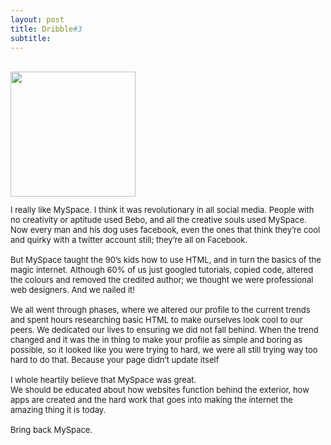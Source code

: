 ```yaml
---
layout: post
title: Dribble#3
subtitle:  
---
```


<div class="text-center">
  <br/>
  <img src="{{ site.baseurl }}/img/2F404D56-FCAD-4F09-8D14-F82551C3F580.jpeg" width="200" height="200"/>
</div>


<div class="text-left">
<div class="boxed">
  <font size="2">
      
I really like MySpace. I think it was revolutionary in all social media. People with no creativity or aptitude used Bebo, and all the creative souls used MySpace. Now every man and his dog uses facebook, even the ones that think they’re cool and quirky with a twitter account still; they’re all on Facebook. <br><br>
But MySpace taught the 90’s kids how to use HTML, and in turn the basics of the magic internet. Although 60% of us just googled tutorials, copied code, altered the colours and removed the credited author; we thought we were professional web designers. And we nailed it! <br><br> 
We all went through phases, where we altered our profile to the current trends and spent hours researching basic HTML to make ourselves look cool to our peers. We dedicated our lives to ensuring we did not fall behind. When the trend changed and it was the in thing to make your profile as simple and boring as possible, so it looked like you were trying to hard, we were all still trying way too hard to do that. Because your page didn’t update itself <br><br> 
I whole heartily believe that MySpace was great. <br> We should be educated about how websites function behind the exterior, how apps are created and the hard work that goes into making the internet the amazing thing it is today. <br><br> 
Bring back MySpace. 

</font>
    <br><br>
